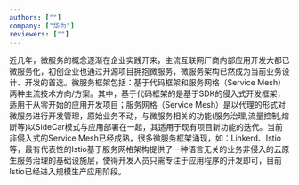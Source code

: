 ```yaml
---
authors: [""]
company: ["华为"]
reviewers: [""]
---
```


近几年，微服务的概念逐渐在企业实践开来，主流互联网厂商内部应用开发大都已微服务化，初创企业也通过开源项目拥抱微服务，微服务架构已然成为当前业务设计、开发的首选。微服务框架包括：基于代码框架和服务网格（Service Mesh）两种主流技术方向/方案。其中，基于代码框架的是基于SDK的侵入式开发框架，适用于从零开始的应用开发项目；服务网格（Service Mesh）是以代理的形式对微服务进行开发管理，原始业务不动，与微服务相关的功能(服务治理,流量控制,熔断等)以SideCar模式与应用部署在一起，其适用于现有项目新功能的迭代。当前非侵入式的Service Mesh已经成熟，很多微服务框架涌现，如：Linkerd、Istio等，最有代表性的Istio基于服务网格架构提供了一种语言无关的业务非侵入的云原生服务治理的基础设施层，使得开发人员只需专注于应用程序的开发即可，目前Istio已经进入规模生产应用阶段。
